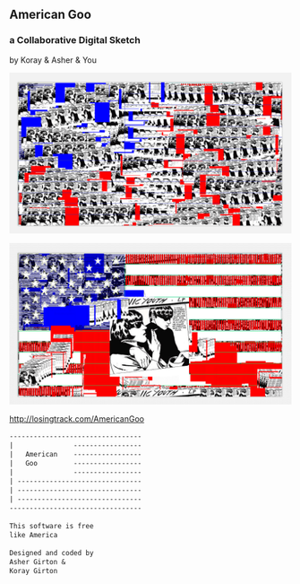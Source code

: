 ## American Goo

### a Collaborative Digital Sketch

by Koray &amp; Asher &amp; You

![screenshot](https://github.com/savagebrown/AmericanGoo/raw/master/screenshot-1.png)

![screenshot](https://github.com/savagebrown/AmericanGoo/raw/master/screenshot-2.png)

http://losingtrack.com/AmericanGoo

    ---------------------------------
    |               -----------------
    |   American    -----------------
    |   Goo         -----------------
    |               -----------------
    | -------------------------------
    | -------------------------------
    | -------------------------------
    ---------------------------------

    This software is free
    like America

    Designed and coded by
    Asher Girton &
    Koray Girton


